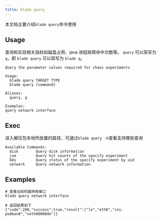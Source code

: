 ```yaml
---
title: blade query
---
```


本文档主要介绍`blade query`命令使用

## Usage

查询和实验相关指标如磁盘占用、java 进程故障命中次数等。 `query` 可以简写为 `q`，即 `blade query` 可以简写为 `blade q`。

```
Query the parameter values required for chaos experiments

Usage:
  blade query TARGET TYPE
  blade query [command]

Aliases:
  query, q

Examples:
query network interface
```

## Exec

进入解压包本地所放置的路径，可通过`blade query -h`查看支持哪些查询

```
Available Commands:
  disk        Query disk information
  jvm         Query hit counts of the specify experiment
  k8s         Query status of the specify experiment by uid
  network     Query network information
```

## Examples

```
# 查看当前机器网络接口
blade query network interface

# 返回结果如下
{"code":200,"success":true,"result":["lo","eth0","cni-podman0","veth00000de"]}
```

